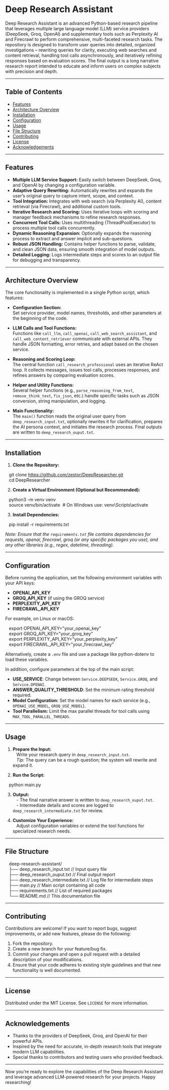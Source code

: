 # Deep Research Assistant

Deep Research Assistant is an advanced Python-based research pipeline that leverages multiple large language model (LLM) service providers (DeepSeek, Groq, OpenAI) and supplementary tools such as Perplexity AI and Firecrawl to perform comprehensive, multi-faceted research tasks. The repository is designed to transform user queries into detailed, organized investigations – rewriting queries for clarity, executing web searches and content retrieval, handling tool calls asynchronously, and iteratively refining responses based on evaluation scores. The final output is a long narrative research report intended to educate and inform users on complex subjects with precision and depth.

---

## Table of Contents

- [Features](#features)
- [Architecture Overview](#architecture-overview)
- [Installation](#installation)
- [Configuration](#configuration)
- [Usage](#usage)
- [File Structure](#file-structure)
- [Contributing](#contributing)
- [License](#license)
- [Acknowledgements](#acknowledgements)

---

## Features

- **Multiple LLM Service Support:** Easily switch between DeepSeek, Groq, and OpenAI by changing a configuration variable.
- **Adaptive Query Rewriting:** Automatically rewrites and expands the user’s original query to capture intent, scope, and context.
- **Tool Integration:** Integrates with web search (via Perplexity AI), content retrieval (via Firecrawl), and additional custom tools.
- **Iterative Research and Scoring:** Uses iterative loops with scoring and manager feedback mechanisms to refine research responses.
- **Concurrent Tool Calls:** Uses multithreading (ThreadPoolExecutor) to process multiple tool calls concurrently.
- **Dynamic Reasoning Expansion:** Optionally expands the reasoning process to extract and answer implicit and sub-questions.
- **Robust JSON Handling:** Contains helper functions to parse, validate, and clean JSON data, ensuring smooth integration of model outputs.
- **Detailed Logging:** Logs intermediate steps and scores to an output file for debugging and transparency.

---

## Architecture Overview

The core functionality is implemented in a single Python script, which features:

- **Configuration Section:**  
  Set service provider, model names, thresholds, and other parameters at the beginning of the code.
  
- **LLM Calls and Tool Functions:**  
  Functions like `call_llm`, `call_openai`, `call_web_search_assistant`, and `call_web_content_retriever` communicate with external APIs. They handle JSON formatting, error retries, and adapt based on the chosen service.
  
- **Reasoning and Scoring Loop:**  
  The central function `call_research_professional` uses an iterative ReAct loop. It collects messages, issues tool calls, processes responses, and refines answers by comparing evaluation scores.
  
- **Helper and Utility Functions:**  
  Several helper functions (e.g., `parse_reasoning_from_text`, `remove_think_text`, `fix_json`, etc.) handle specific tasks such as JSON conversion, string manipulation, and logging.
  
- **Main Functionality:**  
  The `main()` function reads the original user query from `deep_research_input.txt`, optionally rewrites it for clarification, prepares the AI persona context, and initiates the research process. Final outputs are written to `deep_research_ouput.txt`.

---

## Installation

1. **Clone the Repository:**

   git clone https://github.com/zestor/DeepResearcher.git  
   cd DeepResearcher

2. **Create a Virtual Environment (Optional but Recommended):**

   python3 -m venv venv  
   source venv/bin/activate  # On Windows use: venv\Scripts\activate

3. **Install Dependencies:**

   pip install -r requirements.txt

*Note: Ensure that the `requirements.txt` file contains dependencies for requests, openai, firecrawl, groq (or any specific packages you use), and any other libraries (e.g., regex, datetime, threading).*

---

## Configuration

Before running the application, set the following environment variables with your API keys:

- **OPENAI_API_KEY**  
- **GROQ_API_KEY** (if using the GROQ service)
- **PERPLEXITY_API_KEY**  
- **FIRECRAWL_API_KEY**

For example, on Linux or macOS:

   export OPENAI_API_KEY="your_openai_key"  
   export GROQ_API_KEY="your_groq_key"  
   export PERPLEXITY_API_KEY="your_perplexity_key"  
   export FIRECRAWL_API_KEY="your_firecrawl_key"

Alternatively, create a `.env` file and use a package like python-dotenv to load these variables.

In addition, configure parameters at the top of the main script:

- **USE_SERVICE**: Change between `Service.DEEPSEEK`, `Service.GROQ`, and `Service.OPENAI`.
- **ANSWER_QUALITY_THRESHOLD**: Set the minimum rating threshold required.
- **Model Configuration:** Set the model names for each service (e.g., `OPENAI_USE_MODEL`, `GROQ_USE_MODEL`).
- **Tool Parallelism:** Limit the max parallel threads for tool calls using `MAX_TOOL_PARALLEL_THREADS`.

---

## Usage

1. **Prepare the Input:**  
   Write your research query in `deep_research_input.txt`.  
   *Tip:* The query can be a rough question; the system will rewrite and expand it.

2. **Run the Script:**

   python main.py

3. **Output:**  
   - The final narrative answer is written to `deep_research_ouput.txt`.  
   - Intermediate details and scores are logged to `deep_research_intermediate.txt` for review.

4. **Customize Your Experience:**  
   Adjust configuration variables or extend the tool functions for specialized research needs.

---

## File Structure

   deep-research-assistant/  
   ├── deep_research_input.txt        // Input query file  
   ├── deep_research_ouput.txt        // Final output report  
   ├── deep_research_intermediate.txt // Log file for intermediate steps  
   ├── main.py                        // Main script containing all code  
   ├── requirements.txt               // List of required packages  
   └── README.md                      // This documentation file

---

## Contributing

Contributions are welcome! If you want to report bugs, suggest improvements, or add new features, please do the following:

1. Fork the repository.
2. Create a new branch for your feature/bug fix.
3. Commit your changes and open a pull request with a detailed description of your modifications.
4. Ensure that your code adheres to existing style guidelines and that new functionality is well documented.

---

## License

Distributed under the MIT License. See `LICENSE` for more information.

---

## Acknowledgements

- Thanks to the providers of DeepSeek, Groq, and OpenAI for their powerful APIs.
- Inspired by the need for accurate, in-depth research tools that integrate modern LLM capabilities.
- Special thanks to contributors and testing users who provided feedback.

---

Now you’re ready to explore the capabilities of the Deep Research Assistant and leverage advanced LLM-powered research for your projects. Happy researching!
